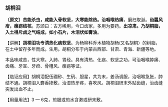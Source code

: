 ### 胡桐泪

**〔原文〕苦能杀虫，咸能入骨软坚，大寒能除热。治咽喉热痛**，磨扫取涎。**齿䘌风疳，瘰疬结核**。苏颂曰：古方稀用，今口齿家，多用为要药。**出凉肃。乃胡桐脂，入土得斥卤之气结成，如小石片，木泪状如膏油**。

【讲解】**胡桐泪功专清热化痰软坚**。为杨柳科乔木植物胡杨(又名胡桐）的树脂，在土中留存多年而成。生用。胡桐分布于内蒙古西部、甘肃、青海、新疆等地。

本品味咸苦，性大寒。入肺、胃经。具有清热、化痰、软坚之功，可治咽喉肿痛、齿痛、牙宣、牙疳、骨槽风、瘰疬等证。

【临证应用】胡桐泪配伍硼砂、生矾、胆星，共为末，姜汤调服，治咽喉急胀，肿结不通。胡桐泪入麝香掺敷，治湿热牙疼，喜吹风。胡桐泪研末外贴齿缝，治齿缝突发出血不止。

【用量用法】3 — 6克，煎服或煎水含漱或研末敷。
